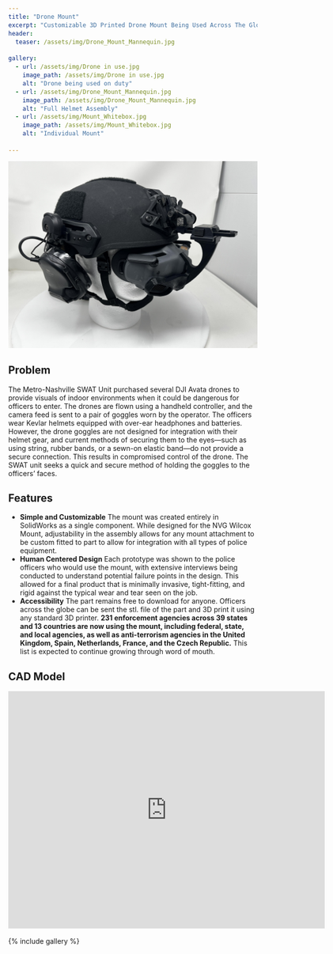 ```yaml
---
title: "Drone Mount"
excerpt: "Customizable 3D Printed Drone Mount Being Used Across The Globe"
header:
  teaser: /assets/img/Drone_Mount_Mannequin.jpg

gallery:
  - url: /assets/img/Drone in use.jpg
    image_path: /assets/img/Drone in use.jpg
    alt: "Drone being used on duty"
  - url: /assets/img/Drone_Mount_Mannequin.jpg
    image_path: /assets/img/Drone_Mount_Mannequin.jpg
    alt: "Full Helmet Assembly"
  - url: /assets/img/Mount_Whitebox.jpg
    image_path: /assets/img/Mount_Whitebox.jpg
    alt: "Individual Mount"
  
---
```



<img src="/assets/img/Drone_Mount_Mannequin.jpg" alt="Philip Butcher" style="width:900px;"/>

## Problem
The Metro-Nashville SWAT Unit purchased several DJI Avata drones to provide visuals of indoor environments when it could be dangerous for officers to enter. The drones are flown using a handheld controller, and the camera feed is sent to a pair of goggles worn by the operator. The officers wear Kevlar helmets equipped with over-ear headphones and batteries. However, the drone goggles are not designed for integration with their helmet gear, and current methods of securing them to the eyes—such as using string, rubber bands, or a sewn-on elastic band—do not provide a secure connection. This results in compromised control of the drone. The SWAT unit seeks a quick and secure method of holding the goggles to the officers’ faces.


## Features

* **Simple and Customizable** The mount was created entirely in SolidWorks as a single component. While designed for the NVG Wilcox Mount, adjustability in the assembly allows for any mount attachment to be custom fitted to part to allow for integration with all types of police equipment.
* **Human Centered Design** Each prototype was shown to the police officers who would use the mount, with extensive interviews being conducted to understand potential failure points in the design. This allowed for a final product that is minimally invasive, tight-fitting, and rigid against the typical wear and tear seen on the job.
* **Accessibility** The part remains free to download for anyone. Officers across the globe can be sent the stl. file of the part and 3D print it using any standard 3D printer. **231 enforcement agencies across 39 states and 13 countries are now using the mount, including federal, state, and local agencies, as well as anti-terrorism agencies in the United Kingdom, Spain, Netherlands, France, and the Czech Republic.** This list is expected to continue growing through word of mouth.


## CAD Model
<iframe src="https://vanderbilt643.autodesk360.com/shares/public/SH286ddQT78850c0d8a4baf0d3a7a696d3b1?mode=embed" width="640" height="480" allowfullscreen="true" webkitallowfullscreen="true" mozallowfullscreen="true"  frameborder="0"></iframe>


{% include gallery %}
